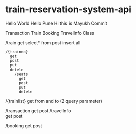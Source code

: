 # train-reservation-system-api
Hello World
Hello Pune
Hi this is Mayukh Commit


Transaction
Train
Booking
TravelInfo
Class

/train
   get select* from
   post insert all
   
    /{trainno}
	  get
	  post
	  put
	  detele
	    /seats
		  get
		  post
		  put
		  detele
  /{trainlist}
    get
	 from and to (2 query parameter)
	 	 
/transaction
  get
  post
/travelInfo  
 get
 post 

/booking
get
post